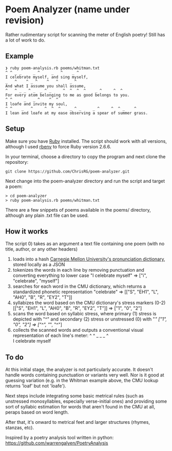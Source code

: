 # Poem Analyzer (name under revision)
Rather rudimentary script for scanning the meter of English poetry! Still has a lot of work to do.

## Example
```
❯ ruby poem-analysis.rb poems/whitman.txt
^ ^ _ _     _ ^     _   ^    _ ^
I celebrate myself, and sing myself,
_   ^    ^ _ ^    ^   ^     _ ^
And what I assume you shall assume,
^   ^ _ _ ^ _  _ ^ _     ^  ^  ^  ^    _ ^     ^  ^
For every atom belonging to me as good belongs to you.
^ ^     _   _ ^    ^  ^
I loafe and invite my soul,
^ ^    _   ^     ^  ^  ^    _ ^ _     _ ^     ^  ^ _    ^
I lean and loafe at my ease observing a spear of summer grass.
```

## Setup
Make sure you have [Ruby](https://www.ruby-lang.org/en/documentation/installation/) installed. The script should work with all versions, although I used [rbenv](https://github.com/rbenv/rbenv#installation) to force Ruby version 2.6.6.

In your terminal, choose a directory to copy the program and next clone the repository:
```
git clone https://github.com/ChrisRG/poem-analyzer.git
```
Next change into the poem-analyzer directory and run the script and target a poem:
```
> cd poem-analyzer
> ruby poem-analysis.rb poems/whitman.txt
```
There are a few snippets of poems available in the poems/ directory, although any plain .txt file can be used.


## How it works
The script
0) takes as an argument a text file containing one poem (with no title, author, or any other headers)
1) loads into a hash [Carnegie Mellon University's pronunciation dictionary](http://www.speech.cs.cmu.edu/cgi-bin/cmudict/), stored locally as a JSON
2) tokenizes the words in each line by removing punctuation and converting everything to lower case
     "I celebrate myself" => \["i", "celebrate", "myself"]
4) searches for each word in the CMU dictionary, which returns a standardized phonetic representation
     "celebrate" => \[\["S", "EH1", "L", "AH0", "B", "R", "EY2", "T"]]
5) syllabizes the word based on the CMU dictionary's stress markers (0-2)
     \[\["S", "EH1", "L", "AH0", "B", "R", "EY2", "T"]] => \["1", "0", "2"]
7) scans the word based on syllabic stress, where primary (1) stress is depicted with "^" and secondary (2) stress or unstressed (0) with "_"
     \["1", "0", "2"] => \["^", "_", "^"]
9) collects the scanned words and outputs a conventional visual representation of each line's meter:
     ^ ^ _ _     _ ^  
     I celebrate myself

## To do
At this initial stage, the analyzer is not particularly accurate. It doesn't handle words containing punctuation or variants very well. Nor is it good at guessing variation (e.g. in the Whitman example above, the CMU lookup returns 'loaf' but not 'loafe'). 

Next steps include integrating some basic metrical rules (such as unstressed monosyllables, especially verse-initial ones) and providing some sort of syllabic estimation for words that aren't found in the CMU at all, peraps based on word length. 

After that, it's onward to metrical feet and larger structures (rhymes, stanzas, etc).


Inspired by a poetry analysis tool written in python: https://github.com/warrengalyen/PoetryAnalysis
